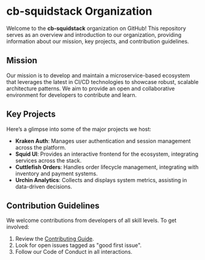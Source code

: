 # cb-squidstack Organization

Welcome to the **cb-squidstack** organization on GitHub! This repository serves as an overview and introduction to our organization, providing information about our mission, key projects, and contribution guidelines.

## Mission
Our mission is to develop and maintain a microservice-based ecosystem that leverages the latest in CI/CD technologies to showcase robust, scalable architecture patterns. We aim to provide an open and collaborative environment for developers to contribute and learn.

## Key Projects
Here’s a glimpse into some of the major projects we host:

- **Kraken Auth**: Manages user authentication and session management across the platform.
- **Squid UI**: Provides an interactive frontend for the ecosystem, integrating services across the stack.
- **Cuttlefish Orders**: Handles order lifecycle management, integrating with inventory and payment systems.
- **Urchin Analytics**: Collects and displays system metrics, assisting in data-driven decisions.

## Contribution Guidelines
We welcome contributions from developers of all skill levels. To get involved:
1. Review the [Contributing Guide](./CONTRIBUTING.md).
2. Look for open issues tagged as "good first issue".
3. Follow our Code of Conduct in all interactions.
